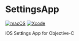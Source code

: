 # SettingsApp

[![macOS](https://img.shields.io/badge/macOS-BigSur-black)](https://developer.apple.com/macos/)
[![Xcode](https://img.shields.io/badge/Xcode-13-blue.svg)](https://developer.apple.com/xcode)

iOS Settings App for Objective-C

